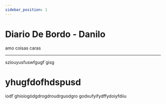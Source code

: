 ```yaml
---
sidebar_position: 1
---
```


# Diario De Bordo - Danilo
amo coisas caras


----
sziouyusfuswfgugf´gisg

# yhugfdofhdspusd
iodf´ghioíogódgdrogdroudrguodgro
godxufyifydffydoiyfdiiu